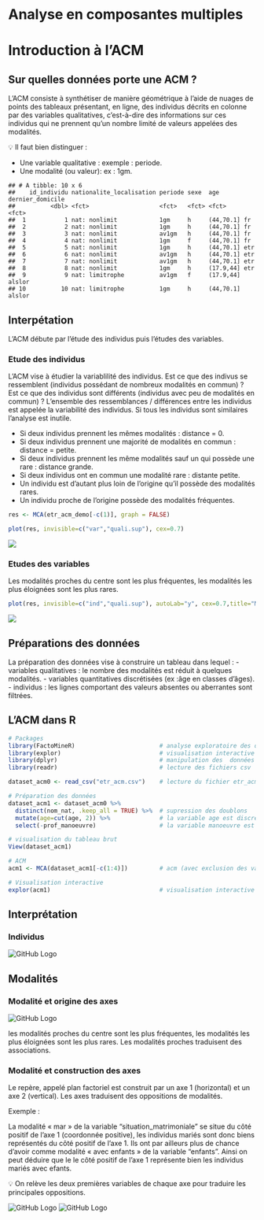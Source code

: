 Analyse en composantes multiples
================

# Introduction à l’ACM

## Sur quelles données porte une ACM ?

L’ACM consiste à synthétiser de manière géométrique à l’aide de nuages
de points des tableaux présentant, en ligne, des individus décrits en
colonne par des variables qualitatives, c’est-à-dire des informations
sur ces individus qui ne prennent qu’un nombre limité de valeurs
appelées des modalités.

:bulb: Il faut bien distinguer :

  - Une variable qualitative : exemple : periode.  
  - Une modalité (ou valeur): ex : 1gm.

<!-- end list -->

    ## # A tibble: 10 x 6
    ##    id_individu nationalite_localisation periode sexe  age       dernier_domicile
    ##          <dbl> <fct>                    <fct>   <fct> <fct>     <fct>           
    ##  1           1 nat: nonlimit            1gm     h     (44,70.1] fr              
    ##  2           2 nat: nonlimit            1gm     h     (44,70.1] fr              
    ##  3           3 nat: nonlimit            av1gm   h     (44,70.1] fr              
    ##  4           4 nat: nonlimit            1gm     f     (44,70.1] fr              
    ##  5           5 nat: nonlimit            1gm     h     (44,70.1] etr             
    ##  6           6 nat: nonlimit            av1gm   h     (44,70.1] etr             
    ##  7           7 nat: nonlimit            av1gm   h     (44,70.1] etr             
    ##  8           8 nat: nonlimit            1gm     h     (17.9,44] etr             
    ##  9           9 nat: limitrophe          av1gm   f     (17.9,44] alslor          
    ## 10          10 nat: limitrophe          1gm     h     (44,70.1] alslor

## Interpétation

L’ACM débute par l’étude des individus puis l’études des variables.

### Etude des individus

L’ACM vise à étudier la variablilité des individus. Est ce que des
indivus se ressemblent (individus possédant de nombreux modalités en
commun) ? Est ce que des individus sont différents (individus avec peu
de modalités en commun) ? L’ensemble des ressemblances / différences
entre les individus est appelée la variabilité des individus. Si tous
les individus sont similaires l’analyse est inutile.

  - Si deux individus prennent les mêmes modalités : distance = 0.
  - Si deux individus prennent une majorité de modalités en commun :
    distance = petite.
  - Si deux individus prennent les même modalités sauf un qui possède
    une rare : distance grande.
  - Si deux individus ont en commun une modalité rare : distante petite.
  - Un individu est d’autant plus loin de l’origine qu’il possède des
    modalités rares.
  - Un individu proche de l’origine possède des modalités fréquentes.

<!-- end list -->

``` r
res <- MCA(etr_acm_demo[-c(1)], graph = FALSE)  
```

``` r
plot(res, invisible=c("var","quali.sup"), cex=0.7)
```

![](acm_files/figure-gfm/unnamed-chunk-5-1.png)<!-- -->

### Etudes des variables

Les modalités proches du centre sont les plus fréquentes, les modalités
les plus éloignées sont les plus rares.

``` r
plot(res, invisible=c("ind","quali.sup"), autoLab="y", cex=0.7,title="Modalités actives")
```

![](acm_files/figure-gfm/unnamed-chunk-6-1.png)<!-- -->

## Préparations des données

La préparation des données vise à construire un tableau dans lequel : -
variables qualitatives : le nombre des modalités est réduit à quelques
modalités. - variables quantitatives discrétisées (ex :âge en classes
d’âges). - individus : les lignes comportant des valeurs absentes ou
aberrantes sont filtrées.

## L’ACM dans R

``` r
# Packages
library(FactoMineR)                        # analyse exploratoire des donnees multivariées
library(explor)                            # visualisation interactive de l'ACM
library(dplyr)                             # manipulation des  données
library(readr)                             # lecture des fichiers csv

dataset_acm0 <- read_csv("etr_acm.csv")    # lecture du fichier etr_acm.csv

# Préparation des données 
dataset_acm1 <- dataset_acm0 %>%
  distinct(nom_nat, .keep_all = TRUE) %>%  # supression des doublons
  mutate(age=cut(age, 2)) %>%              # la variable age est discrétisée en deux intervalles égaux
  select(-prof_manoeuvre)                  # la variable manoeuvre est exclue de l'ACM. 

# visualisation du tableau brut 
View(dataset_acm1)

# ACM
acm1 <- MCA(dataset_acm1[-c(1:4)])         # acm (avec exclusion des variables 1 à 4).

# Visualisation interactive
explor(acm1)                               # visualisation interactive de l'ACM
```

## Interprétation

### Individus

![GitHub Logo](images/explor_ind.svg)

## Modalités

### Modalité et origine des axes

![GitHub Logo](images/explor_var.svg)

les modalités proches du centre sont les plus fréquentes, les modalités
les plus éloignées sont les plus rares. Les modalités proches traduisent
des associations.

### Modalité et construction des axes

Le repère, appelé plan factoriel est construit par un axe 1 (horizontal)
et un axe 2 (vertical). Les axes traduisent des oppositions de
modalités.

Exemple :

La modalité « mar » de la variable “situation\_matrimoniale” se situe du
côté positif de l’axe 1 (coordonnée positive), les individus mariés sont
donc biens représentés du côté positif de l’axe 1. Ils ont par ailleurs
plus de chance d’avoir comme modalité « avec enfants » de la variable
“enfants”. Ainsi on peut déduire que le le côté positif de l’axe 1
représente bien les individus mariés avec efants.

:bulb: On relève les deux premières variables de chaque axe pour
traduire les principales oppositions.

![GitHub Logo](images/var-axe1.PNG) ![GitHub Logo](images/var-axe2.PNG)
